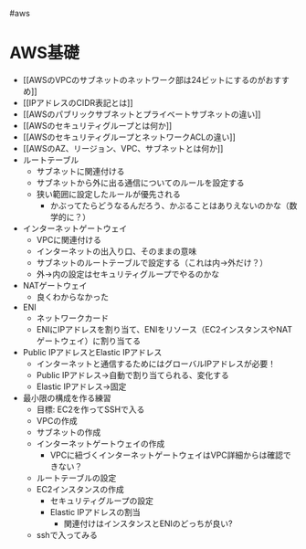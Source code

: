 #aws
# AWS基礎

- [[AWSのVPCのサブネットのネットワーク部は24ビットにするのがおすすめ]]
- [[IPアドレスのCIDR表記とは]]
- [[AWSのパブリックサブネットとプライベートサブネットの違い]]
- [[AWSのセキュリティグループとは何か]]
- [[AWSのセキュリティグループとネットワークACLの違い]]
- [[AWSのAZ、リージョン、VPC、サブネットとは何か]]
- ルートテーブル
  - サブネットに関連付ける
  - サブネットから外に出る通信についてのルールを設定する
  - 狭い範囲に設定したルールが優先される
    - かぶってたらどうなるんだろう、かぶることはありえないのかな（数学的に？）
- インターネットゲートウェイ
  - VPCに関連付ける
  - インターネットの出入り口、そのままの意味
  - サブネットのルートテーブルで設定する（これは内→外だけ？）
  - 外→内の設定はセキュリティグループでやるのかな
- NATゲートウェイ
  - 良くわからなかった
- ENI
  - ネットワークカード
  - ENIにIPアドレスを割り当て、ENIをリソース（EC2インスタンスやNATゲートウェイ）に割り当てる
- Public IPアドレスとElastic IPアドレス
  - インターネットと通信するためにはグローバルIPアドレスが必要！
  - Public IPアドレス→自動で割り当てられる、変化する
  - Elastic IPアドレス→固定
- 最小限の構成を作る練習
  - 目標: EC2を作ってSSHで入る
  - VPCの作成
  - サブネットの作成
  - インターネットゲートウェイの作成
    - VPCに紐づくインターネットゲートウェイはVPC詳細からは確認できない？
  - ルートテーブルの設定
  - EC2インスタンスの作成
    - セキュリティグループの設定
    - Elastic IPアドレスの割当
      - 関連付けはインスタンスとENIのどっちが良い?
  - sshで入ってみる
